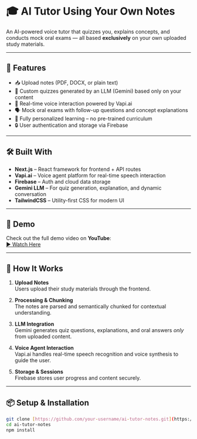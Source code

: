 # 🎓 AI Tutor Using Your Own Notes

An AI-powered voice tutor that quizzes you, explains concepts, and conducts mock oral exams — all based **exclusively** on your own uploaded study materials.

---

## 🚀 Features

- 📥 Upload notes (PDF, DOCX, or plain text)
- 🤖 Custom quizzes generated by an LLM (Gemini) based only on your content
- 💬 Real-time voice interaction powered by Vapi.ai
- 🗣️ Mock oral exams with follow-up questions and concept explanations
- 🎯 Fully personalized learning – no pre-trained curriculum
- 🔒 User authentication and storage via Firebase

---

## 🛠️ Built With

- **Next.js** – React framework for frontend + API routes
- **Vapi.ai** – Voice agent platform for real-time speech interaction
- **Firebase** – Auth and cloud data storage
- **Gemini LLM** – For quiz generation, explanation, and dynamic conversation
- **TailwindCSS** – Utility-first CSS for modern UI

---

## 📸 Demo

Check out the full demo video on **YouTube**:  
[▶️ Watch Here]([https://youtube.com/your-demo-link](https://www.youtube.com/watch?v=4exRN-TcS4w))

---

## 🧪 How It Works

1. **Upload Notes**  
   Users upload their study materials through the frontend.

2. **Processing & Chunking**  
   The notes are parsed and semantically chunked for contextual understanding.

3. **LLM Integration**  
   Gemini generates quiz questions, explanations, and oral answers *only* from uploaded content.

4. **Voice Agent Interaction**  
   Vapi.ai handles real-time speech recognition and voice synthesis to guide the user.

5. **Storage & Sessions**  
   Firebase stores user progress and content securely.

---

## 📦 Setup & Installation

```bash
git clone [https://github.com/your-username/ai-tutor-notes.git](https://github.com/SumitDutta007/ai-tutor.git)
cd ai-tutor-notes
npm install
